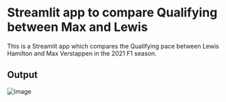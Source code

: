 # Streamlit app to compare Qualifying between Max and Lewis

This is a Streamlit app which compares the Qualifying pace between Lewis Hamilton and Max Verstappen in the 2021 F1 season.

## Output
![image](https://user-images.githubusercontent.com/51647212/153258291-2186e052-af61-494a-88f7-61bcb11f1e74.png)
